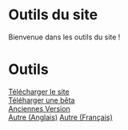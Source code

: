 # Outils du site
Bienvenue dans les outils du site !
# Outils
[Télécharger le site](https://pipelines.actions.githubusercontent.com/serviceHosts/eadd73ec-d0e5-4379-956e-b6176362c4e1/_apis/pipelines/1/runs/28/signedartifactscontent?artifactName=github-pages&urlExpires=2022-05-18T12%3A26%3A51.9350084Z&urlSigningMethod=HMACV2&urlSignature=LCqv%2FbPXyADZgbC2l7Vw%2FkjKSGyLQm3JSDfCLkSnZ%2FQ%3D)<br>
[Téléharger une bêta](Beta/)<br>
[Anciennes Version](Older/)<br>
[Autre (Anglais)](https://github.com/EcologicCode/EcologicCode.github.io/commits/main)
[Autre (Français)](https://github-com.translate.goog/EcologicCode/EcologicCode.github.io/commits/main?_x_tr_sl=auto&_x_tr_tl=fr&_x_tr_hl=fr&_x_tr_pto=wapp)
